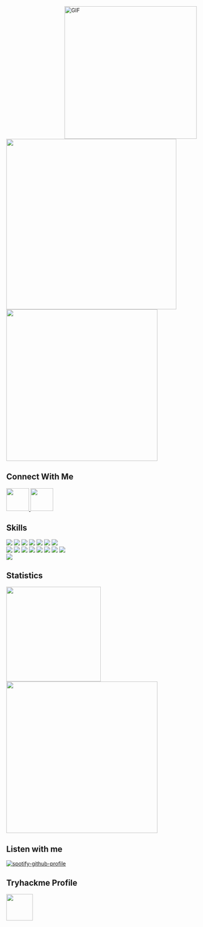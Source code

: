<!-- Credit: https://github.com/regmicmahesh/regmicmahesh & https://github.com/CaffeineDuck/CaffeineDuck-->

<img align="right" alt="GIF" src="https://media0.giphy.com/media/u2pmTWUi0MXjyrMaVj/giphy.gif?cid=790b761159baeb6ba5d1160ca45f09c0b9b097602e78044f&rid=giphy.gif&ct=g" width=350 />

<img src="https://img.shields.io/badge/-Upanayan%20Baskota.-DC322F?style=for-the-badge" width=450>

<img src="https://img.shields.io/badge/-Just%20a%20self%20learnt%20curious%20kid.-black?style=for-the-badge" width=400>

## Connect With Me

<a href="mailto:kxahyaar@gmail.com">
  <img src="https://upload.wikimedia.org/wikipedia/commons/7/7e/Gmail_icon_%282020%29.svg" width="60" height="60">
</a> 
<a href="https://www.instagram.com/__b0s0/">
  <img src="https://upload.wikimedia.org/wikipedia/commons/thumb/e/e7/Instagram_logo_2016.svg/2048px-Instagram_logo_2016.svg.png" height="60" widht="60">
</a> 

## Skills

![](https://img.shields.io/badge/Python-3776AB?style=for-the-badge&logo=python&logoColor=white)
![](https://img.shields.io/badge/HTML5-E34F26?style=for-the-badge&logo=html5&logoColor=white)
![](https://img.shields.io/badge/CSS3-1572B6?style=for-the-badge&logo=css3&logoColor=white)
![](https://img.shields.io/badge/JavaScript-F7DF1E?style=for-the-badge&logo=javascript&logoColor=black)
![](https://img.shields.io/badge/VIM-%2311AB00.svg?&style=for-the-badge&logo=vim&logoColor=white)
![](https://img.shields.io/badge/Node.js-339933?style=for-the-badge&logo=nodedotjs&logoColor=white)
![](https://img.shields.io/badge/React-20232A?style=for-the-badge&logo=react&logoColor=61DAFB)<br>
![](https://img.shields.io/badge/Git-F05032?style=for-the-badge&logo=git&logoColor=white)
![](https://img.shields.io/badge/Kali-268BEE?style=for-the-badge&logo=kalilinux&logoColor=white)
![](https://img.shields.io/badge/shell_script-%23121011.svg?style=for-the-badge&logo=gnu-bash&logoColor=white)
![](https://img.shields.io/badge/BURPSUITE-blueviolet)
![](https://img.shields.io/badge/NMAP-crtical)
![](https://img.shields.io/badge/NETWORKING-important)
![](https://img.shields.io/badge/Numpy-777BB4?style=for-the-badge&logo=numpy&logoColor=white)
![](https://img.shields.io/badge/Raspberry%20Pi-A22846?style=for-the-badge&logo=Raspberry%20Pi&logoColor=white)<br>
![](https://img.shields.io/badge/Express.js-000000?style=for-the-badge&logo=express&logoColor=white)

## Statistics

<img src="https://github-readme-stats.vercel.app/api?username=B0s0&theme=midnight-purple&count_private=true&show_icons=true" height=250>  
<img src="https://github-readme-stats.vercel.app/api/top-langs/?username=B0s0&langs_count=5&theme=midnight-purple&show_icons=true" height=400>

## Listen with me
[![spotify-github-profile](https://spotify-github-profile.vercel.app/api/view?uid=rt6z53uh81eqbob2gnwxmw5up&cover_image=true&theme=novatorem)](https://spotify-github-profile.vercel.app/api/view?uid=rt6z53uh81eqbob2gnwxmw5up&redirect=true)

## Tryhackme Profile
<a href="https://tryhackme.com/p/Boso"><img src="https://tryhackme.com/img/badges/king.svg" width="70" height="70"></a>

